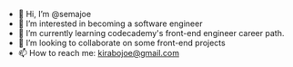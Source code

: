 - 👋 Hi, I’m @semajoe
- 👀 I’m interested in becoming a software engineer
- 🌱 I’m currently learning codecademy's front-end engineer career path.
- 💞️ I’m looking to collaborate on some front-end projects
- 📫 How to reach me: kirabojoe@gmail.com

<!---
semajoe/semajoe is a ✨ special ✨ repository because its `README.md` (this file) appears on your GitHub profile.
You can click the Preview link to take a look at your changes.
--->
